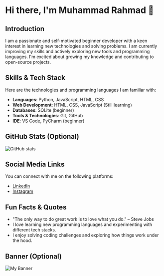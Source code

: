 # Hi there, I'm Muhammad Rahmad 👋

## Introduction
I am a passionate and self-motivated beginner developer with a keen interest in learning new technologies and solving problems. I am currently improving my skills and actively exploring new tools and programming languages. I'm excited about growing my knowledge and contributing to open-source projects.

## Skills & Tech Stack
Here are the technologies and programming languages I am familiar with:

- **Languages**: Python, JavaScript, HTML, CSS
- **Web Development**: HTML, CSS, JavaScript (Still learning)
- **Databases**: SQLite (beginner)
- **Tools & Technologies**: Git, GitHub
- **IDE**: VS Code, PyCharm (beginner)

## GitHub Stats (Optional)
![GitHub stats](https://github-readme-stats.vercel.app/api?username=muhammadrahmad&show_icons=true&hide_title=true&hide=prs&count_private=true)

## Social Media Links
You can connect with me on the following platforms:

- [LinkedIn](https://www.linkedin.com/in/muhammad-rahmad-753a65270)
- [Instagram](https://www.instagram.com/muhmmdrahmad_08?igsh=Y24zdm5odDFuZmR3&utm_source=ig_contact_invite)

## Fun Facts & Quotes
- "The only way to do great work is to love what you do." – Steve Jobs
- I love learning new programming languages and experimenting with different tech stacks.
- I enjoy solving coding challenges and exploring how things work under the hood.

## Banner (Optional)
![My Banner](https://github.com/username/repository-name/blob/main/img/foto.jpg)


